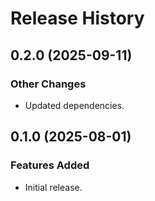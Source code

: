 # Release History

## 0.2.0 (2025-09-11)

### Other Changes

- Updated dependencies.

## 0.1.0 (2025-08-01)

### Features Added

- Initial release.
